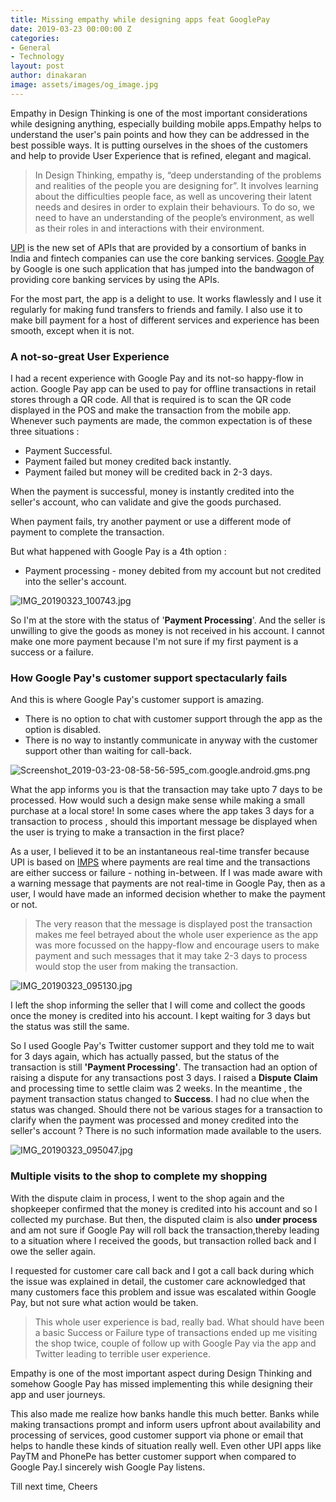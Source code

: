 ```yaml
---
title: Missing empathy while designing apps feat GooglePay
date: 2019-03-23 00:00:00 Z
categories:
- General
- Technology
layout: post
author: dinakaran
image: assets/images/og_image.jpg
---
```


Empathy in Design Thinking is one of the most important considerations while designing anything, especially building mobile apps.Empathy helps to understand the user's pain points and how they can be addressed in the best possible ways. It is putting ourselves in the shoes of the customers and help to provide User Experience that is refined, elegant and magical.

> In Design Thinking, empathy is, “deep understanding of the problems and realities of the people you are designing for”. It involves learning about the difficulties people face, as well as uncovering their latent needs and desires in order to explain their behaviours. To do so, we need to have an understanding of the people’s environment, as well as their roles in and interactions with their environment.


[UPI](https://www.npci.org.in/product-overview/upi-product-overview) is the new set of APIs that are provided by a consortium of banks in India and fintech companies can use the core banking services. [Google Pay](https://pay.google.com/intl/en_in/about/) by Google is one such application that has jumped into the bandwagon of providing core banking services by using the APIs.

For the most part, the app is a delight to use. It works flawlessly and I use it regularly for making fund transfers to friends and family. I also use it to make bill payment for a host of different services and experience has been smooth, except when it is not.

### A not-so-great User Experience 

I had a recent experience with Google Pay and its not-so happy-flow in action. Google Pay app can be used to pay for offline transactions in retail stores through a QR code. All that is required is to scan the QR code displayed in the POS and make the transaction from the mobile app. Whenever such payments are made, the common expectation is of these three situations :

- Payment Successful. 
- Payment failed but money credited back instantly. 
- Payment failed but money will be credited back in 2-3 days.


When the payment is successful, money is instantly credited into the seller's account, who can validate and give the goods purchased.

When payment fails, try another payment or use a different mode of payment to complete the transaction. 

But what happened with Google Pay is a 4th option :

- Payment processing - money debited from my account but not credited into the seller's account.

![IMG_20190323_100743.jpg]({{site.baseurl}}/assets/images/IMG_20190323_100743.jpg)


So I'm at the store with the status of '**Payment Processing**'. And the seller is unwilling to give the goods as money is not received in his account. I cannot make one more payment because I'm not sure if my first payment is a success or a failure.

### How Google Pay's customer support spectacularly fails

And this is where Google Pay's customer support is amazing. 

- There is no option to chat with customer support through the app as the option is disabled.
- There is no way to instantly communicate in anyway with the customer support other than waiting for call-back.

![Screenshot_2019-03-23-08-58-56-595_com.google.android.gms.png]({{site.baseurl}}/assets/images/Screenshot_2019-03-23-08-58-56-595_com.google.android.gms.png)


What the app informs you is that the transaction may take upto 7 days to be processed. How would such a design make sense while making a small purchase at a local store! In some cases where the app takes 3 days for a transaction to process , should this important message be displayed when the user is trying to make a transaction in the first place?

As a user, I believed it to be an instantaneous real-time transfer because UPI is based on [IMPS](https://en.wikipedia.org/wiki/Immediate_Payment_Service) where payments are real time and the transactions are either success or failure - nothing in-between. If I was made aware with a warning message that payments are not real-time in Google Pay, then as a user, I would have made an informed decision whether to make the payment or not. 

> The very reason that the message is displayed post the transaction makes me feel betrayed about the whole user experience as the app was more focussed on the happy-flow and encourage users to make payment and such messages that it may take 2-3 days to process would stop the user from making the transaction.

![IMG_20190323_095130.jpg]({{site.baseurl}}/assets/images/IMG_20190323_095130.jpg)


I left the shop informing the seller that I will come and collect the goods once the money is credited into his account. I kept waiting for 3 days but the status was still the same. 

So I used Google Pay's Twitter customer support and they told me to wait for 3 days again, which has actually passed, but the status of the transaction is still **'Payment Processing'**. The transaction had an option of raising a dispute for any transactions post 3 days. I raised a **Dispute Claim** and processing time to settle claim was 2 weeks. In the meantime , the payment transaction status changed to **Success**. I had no clue when the status was changed. Should there not be various stages for a transaction to clarify when the payment was processed and money credited into the seller's account ? There is no such information made available to the users.

![IMG_20190323_095047.jpg]({{site.baseurl}}/assets/images/IMG_20190323_095047.jpg)


### Multiple visits to the shop to complete my shopping

With the dispute claim in  process, I went to the shop again and the shopkeeper confirmed that the money is credited into his account and so I collected my purchase. But then, the disputed claim is also **under process** and am not sure if Google Pay will roll back the transaction,thereby leading to a situation where I received the goods, but transaction rolled back and I owe the seller again.

I requested for customer care call back and I got a call back during which the issue was explained in detail, the customer care acknowledged that many customers face this problem and issue was escalated within Google Pay, but not sure what action would be taken.
> This whole user experience is bad, really bad. What should have been a basic Success or Failure type of transactions ended up me visiting the shop twice, couple of follow up with Google Pay via the app and Twitter leading to terrible user experience.

Empathy is one of the most important aspect during Design Thinking and somehow Google Pay has missed implementing this while designing their app and user journeys. 

This also made me realize how banks handle this much better. Banks while making transactions prompt and inform users upfront about availability and processing of services, good customer support via phone or email that helps to handle these kinds of situation really well. Even other UPI apps like PayTM and PhonePe has better customer support when compared to Google Pay.I sincerely wish Google Pay listens.

Till next time, Cheers
